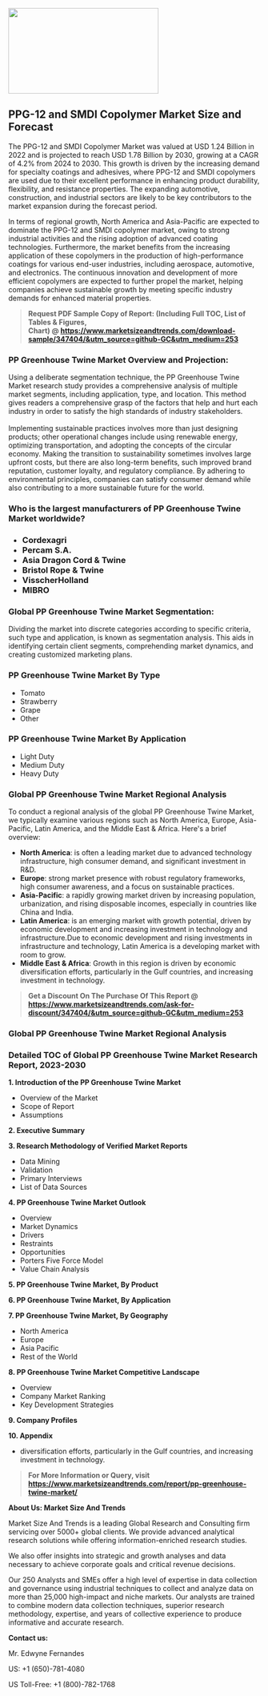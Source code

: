 <p><img class="alignnone size-medium wp-image-20088" src="https://ffe5etoiles.com/wp-content/uploads/2024/12/MST1-300x171.png" alt="" width="300" height="171" /></p><h2>PPG-12 and SMDI Copolymer Market Size and Forecast</h2><p>The PPG-12 and SMDI Copolymer Market was valued at USD 1.24 Billion in 2022 and is projected to reach USD 1.78 Billion by 2030, growing at a CAGR of 4.2% from 2024 to 2030. This growth is driven by the increasing demand for specialty coatings and adhesives, where PPG-12 and SMDI copolymers are used due to their excellent performance in enhancing product durability, flexibility, and resistance properties. The expanding automotive, construction, and industrial sectors are likely to be key contributors to the market expansion during the forecast period.</p><p>In terms of regional growth, North America and Asia-Pacific are expected to dominate the PPG-12 and SMDI copolymer market, owing to strong industrial activities and the rising adoption of advanced coating technologies. Furthermore, the market benefits from the increasing application of these copolymers in the production of high-performance coatings for various end-user industries, including aerospace, automotive, and electronics. The continuous innovation and development of more efficient copolymers are expected to further propel the market, helping companies achieve sustainable growth by meeting specific industry demands for enhanced material properties.</p></p><blockquote id="" class=""><strong>Request PDF Sample Copy of Report: (Including Full TOC, List of Tables &amp; Figures, Chart)&nbsp;@&nbsp;<strong><a href="https://www.marketsizeandtrends.com/download-sample/347404/&utm_source=github-GC&utm_medium=253" target="_blank">https://www.marketsizeandtrends.com/download-sample/347404/&utm_source=github-GC&utm_medium=253</a></strong></strong></blockquote><h3 id="" class="">PP Greenhouse Twine Market&nbsp;Overview and Projection:</h3><p id="" class="">Using a deliberate segmentation technique, the PP Greenhouse Twine Market research study provides a comprehensive analysis of multiple market segments, including application, type, and location. This method gives readers a comprehensive grasp of the factors that help and hurt each industry in order to satisfy the high standards of industry stakeholders. <br /> <br />Implementing sustainable practices involves more than just designing products; other operational changes include using renewable energy, optimizing transportation, and adopting the concepts of the circular economy. Making the transition to sustainability sometimes involves large upfront costs, but there are also long-term benefits, such improved brand reputation, customer loyalty, and regulatory compliance. By adhering to environmental principles, companies can satisfy consumer demand while also contributing to a more sustainable future for the world.</p><h3 id="" class="">Who is the largest manufacturers of&nbsp;PP Greenhouse Twine Market worldwide?</h3><h3 class=""><p><ul><li>Cordexagri </li><li> Percam S.A. </li><li> Asia Dragon Cord & Twine </li><li> Bristol Rope & Twine </li><li> VisscherHolland </li><li> MIBRO</li></ul></p></h3><h3 id="" class="">Global&nbsp;PP Greenhouse Twine Market Segmentation:</h3><p id="" class="">Dividing the market into discrete categories according to specific criteria, such type and application, is known as segmentation analysis. This aids in identifying certain client segments, comprehending market dynamics, and creating customized marketing plans.</p><h3 id="" class="">PP Greenhouse Twine Market&nbsp;By Type</h3><p><p><ul><li>Tomato</li><li> Strawberry</li><li> Grape</li><li> Other</p></li></ul></p></p><h3 id="" class="">PP Greenhouse Twine Market&nbsp;By Application</h3><p class=""><p><ul><li>Light Duty</li><li> Medium Duty</li><li> Heavy Duty</li></ul></p></p><h3 id="" class="">Global PP Greenhouse Twine Market Regional Analysis</h3><p id="" class="">To conduct a regional analysis of the global PP Greenhouse Twine Market, we typically examine various regions such as North America, Europe, Asia-Pacific, Latin America, and the Middle East &amp; Africa. Here's a brief overview:</p><ul><li><strong>North America</strong>: is often a leading market due to advanced technology infrastructure, high consumer demand, and significant investment in R&amp;D.</li><li><strong>Europe</strong>: strong market presence with robust regulatory frameworks, high consumer awareness, and a focus on sustainable practices.</li><li><strong>Asia-Pacific</strong>: a rapidly growing market driven by increasing population, urbanization, and rising disposable incomes, especially in countries like China and India.</li><li><strong>Latin America</strong>: is an emerging market with growth potential, driven by economic development and increasing investment in technology and infrastructure.Due to economic development and rising investments in infrastructure and technology, Latin America is a developing market with room to grow.</li><li><strong>Middle East &amp; Africa</strong>: Growth in this region is driven by economic diversification efforts, particularly in the Gulf countries, and increasing investment in technology.</li></ul><blockquote id="" class=""><strong>Get a Discount On The Purchase Of This Report @ <strong><a href="https://www.marketsizeandtrends.com/ask-for-discount/347404/&utm_source=github-GC&utm_medium=253" target="_blank">https://www.marketsizeandtrends.com/ask-for-discount/347404/&utm_source=github-GC&utm_medium=253</a></strong></strong></blockquote><h3 id="" class="">Global PP Greenhouse Twine Market Regional Analysis</h3><h3 id="" class="">Detailed TOC of Global PP Greenhouse Twine Market Research Report, 2023-2030</h3><p id="" class=""><strong>1. Introduction of the PP Greenhouse Twine Market</strong></p><ul><li>Overview of the Market</li><li>Scope of Report</li><li>Assumptions</li></ul><p id="" class=""><strong>2. Executive Summary</strong></p><p id="" class=""><strong>3. Research Methodology of Verified Market Reports</strong></p><ul><li>Data Mining</li><li>Validation</li><li>Primary Interviews</li><li>List of Data Sources</li></ul><p id="" class=""><strong>4. PP Greenhouse Twine Market Outlook</strong></p><ul><li>Overview</li><li>Market Dynamics</li><li>Drivers</li><li>Restraints</li><li>Opportunities</li><li>Porters Five Force Model</li><li>Value Chain Analysis</li></ul><p id="" class=""><strong>5. PP Greenhouse Twine Market, By Product</strong></p><p id="" class=""><strong>6. PP Greenhouse Twine Market, By Application</strong></p><p id="" class=""><strong>7. PP Greenhouse Twine Market, By Geography</strong></p><ul><li>North America</li><li>Europe</li><li>Asia Pacific</li><li>Rest of the World</li></ul><p id="" class=""><strong>8. PP Greenhouse Twine Market Competitive Landscape</strong></p><ul><li>Overview</li><li>Company Market Ranking</li><li>Key Development Strategies</li></ul><p id="" class=""><strong>9. Company Profiles</strong></p><p id="" class=""><strong>10. Appendix</strong></p><ul><li>diversification efforts, particularly in the Gulf countries, and increasing investment in technology.</li></ul><blockquote id="" class=""><strong>For More Information or Query, visit <strong><strong><a href="https://www.marketsizeandtrends.com/report/pp-greenhouse-twine-market/" target="_blank">https://www.marketsizeandtrends.com/report/pp-greenhouse-twine-market/</a></strong></strong></strong></blockquote><p id="" class=""><strong>About Us: Market Size And Trends</strong></p><p id="" class="">Market Size And Trends is a leading Global Research and Consulting firm servicing over 5000+ global clients. We provide advanced analytical research solutions while offering information-enriched research studies.</p><p id="" class="">We also offer insights into strategic and growth analyses and data necessary to achieve corporate goals and critical revenue decisions.</p><p id="" class="">Our 250 Analysts and SMEs offer a high level of expertise in data collection and governance using industrial techniques to collect and analyze data on more than 25,000 high-impact and niche markets. Our analysts are trained to combine modern data collection techniques, superior research methodology, expertise, and years of collective experience to produce informative and accurate research.</p><p id="" class=""><strong>Contact us:</strong></p><p id="" class="">Mr. Edwyne Fernandes</p><p id="" class="">US: +1 (650)-781-4080</p><p id="" class="">US Toll-Free: +1 (800)-782-1768</p>
